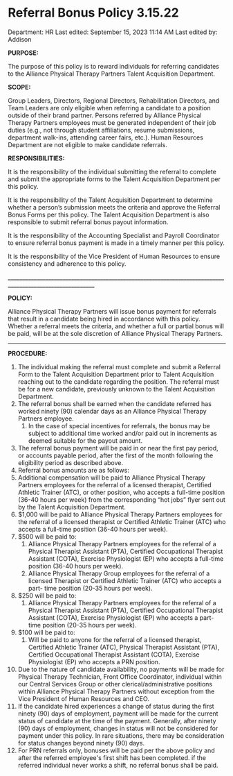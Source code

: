 # Referral Bonus Policy 3.15.22

Department: HR
Last edited: September 15, 2023 11:14 AM
Last edited by: Addison

**PURPOSE:**

The purpose of this policy is to reward individuals for referring candidates to the Alliance Physical Therapy Partners Talent Acquisition Department.

**SCOPE:**

Group Leaders, Directors, Regional Directors, Rehabilitation Directors, and Team Leaders are only eligible when referring a candidate to a position outside of their brand partner. Persons referred by Alliance Physical Therapy Partners employees must be generated independent of their job duties (e.g., not through student affiliations, resume submissions, department walk-ins, attending career fairs, etc.). Human Resources Department are not eligible to make candidate referrals.

**RESPONSIBILITIES:**

It is the responsibility of the individual submitting the referral to complete and submit the appropriate forms to the Talent Acquisition Department per this policy.

It is the responsibility of the Talent Acquisition Department to determine whether a person’s submission meets the criteria and approve the Referral Bonus Forms per this policy. The Talent Acquisition Department is also responsible to submit referral bonus payout information.

It is the responsibility of the Accounting Specialist and Payroll Coordinator to ensure referral bonus payment is made in a timely manner per this policy.

It is the responsibility of the Vice President of Human Resources to ensure consistency and adherence to this policy.

**_________________________________________________________________________________________________________**

**POLICY:**

Alliance Physical Therapy Partners will issue bonus payment for referrals that result in a candidate being hired in accordance with this policy. Whether a referral meets the criteria, and whether a full or partial bonus will be paid, will be at the sole discretion of Alliance Physical Therapy Partners.

_________________________________________________________________________________________________________

**PROCEDURE:**

1. The individual making the referral must complete and submit a Referral Form to the Talent Acquisition Department prior to Talent Acquisition reaching out to the candidate regarding the position. The referral must be for a new candidate, previously unknown to the Talent Acquisition Department.
2. The referral bonus shall be earned when the candidate referred has worked ninety (90) calendar days as an Alliance Physical Therapy Partners employee.
    1. In the case of special incentives for referrals, the bonus may be subject to additional time worked and/or paid out in increments as deemed suitable for the payout amount.
3. The referral bonus payment will be paid in or near the first pay period, or accounts payable period, after the first of the month following the eligibility period as described above.
4. Referral bonus amounts are as follows:
5. Additional compensation will be paid to Alliance Physical Therapy Partners employees for the referral of a licensed therapist, Certified Athletic Trainer (ATC), or other position, who accepts a full-time position (36-40 hours per week) from the corresponding “hot jobs” flyer sent out by the Talent Acquisition Department.
6. $1,000 will be paid to Alliance Physical Therapy Partners employees for the referral of a licensed therapist or Certified Athletic Trainer (ATC) who accepts a full-time position (36-40 hours per week).
7. $500 will be paid to:
    1. Alliance Physical Therapy Partners employees for the referral of a Physical Therapist Assistant (PTA), Certified Occupational Therapist Assistant (COTA), Exercise Physiologist (EP) who accepts a full-time position (36-40 hours per week).
    2. Alliance Physical Therapy Group employees for the referral of a licensed Therapist or Certified Athletic Trainer (ATC) who accepts a part- time position (20-35 hours per week).
8. $250 will be paid to:
    1. Alliance Physical Therapy Partners employees for the referral of a Physical Therapist Assistant (PTA), Certified Occupational Therapist Assistant (COTA), Exercise Physiologist (EP) who accepts a part-time position (20-35 hours per week).
9. $100 will be paid to:
    1. Will be paid to anyone for the referral of a licensed therapist, Certified Athletic Trainer (ATC), Physical Therapist Assistant (PTA), Certified Occupational Therapist Assistant (COTA), Exercise Physiologist (EP) who accepts a PRN position.
10. Due to the nature of candidate availability, no payments will be made for Physical Therapy Technician, Front Office Coordinator, individual within our Central Services Group or other clerical/administrative positions within Alliance Physical Therapy Partners without exception from the Vice President of Human Resources and CEO.
11. If the candidate hired experiences a change of status during the first ninety (90) days of employment, payment will be made for the current status of candidate at the time of the payment. Generally, after ninety (90) days of employment, changes in status will not be considered for payment under this policy. In rare situations, there may be consideration for status changes beyond ninety (90) days.
12. For PRN referrals only, bonuses will be paid per the above policy and after the referred employee's first shift has been completed. if the referred individual never works a shift, no referral bonus shall be paid.